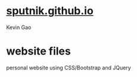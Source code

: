 # [sputnik.github.io](http://sputnik792.github.io/#/)
Kevin Gao

# website files

personal website using CSS/Bootstrap and JQuery

